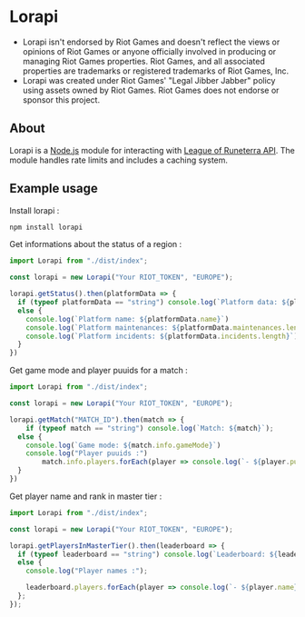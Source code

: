 # Lorapi

- Lorapi isn't endorsed by Riot Games and doesn't reflect the views or opinions of Riot Games or anyone officially involved in producing or managing Riot Games properties. Riot Games, and all associated properties are trademarks or registered trademarks of Riot Games, Inc.
- Lorapi was created under Riot Games' "Legal Jibber Jabber" policy using assets owned by Riot Games. Riot Games does not endorse or sponsor this project.

## About

Lorapi is a [Node.js](https://nodejs.org/en) module for interacting with [League of Runeterra API](https://developer.riotgames.com). The module handles rate limits and includes a caching system.

## Example usage

Install lorapi :

```sh
npm install lorapi
```

Get informations about the status of a region :

```ts
import Lorapi from "./dist/index";

const lorapi = new Lorapi("Your RIOT_TOKEN", "EUROPE");

lorapi.getStatus().then(platformData => {
  if (typeof platformData == "string") console.log(`Platform data: ${platformData}`);
  else {
    console.log(`Platform name: ${platformData.name}`)
    console.log(`Platform maintenances: ${platformData.maintenances.length}`)
    console.log(`Platform incidents: ${platformData.incidents.length}`)
  }
})
```

Get game mode and player puuids for a match :

```ts
import Lorapi from "./dist/index";

const lorapi = new Lorapi("Your RIOT_TOKEN", "EUROPE");

lorapi.getMatch("MATCH_ID").then(match => {
	if (typeof match == "string") console.log(`Match: ${match}`);
  else {
    console.log(`Game mode: ${match.info.gameMode}`)
    console.log("Player puuids :")
		match.info.players.forEach(player => console.log(`- ${player.puuid}`));
  }
})
```

Get player name and rank in master tier :

```ts
import Lorapi from "./dist/index";

const lorapi = new Lorapi("Your RIOT_TOKEN", "EUROPE");

lorapi.getPlayersInMasterTier().then(leaderboard => {
  if (typeof leaderboard == "string") console.log(`Leaderboard: ${leaderboard}`);
  else {
    console.log("Player names :");

    leaderboard.players.forEach(player => console.log(`- ${player.name} (${player.rank})`));
  };
});
```